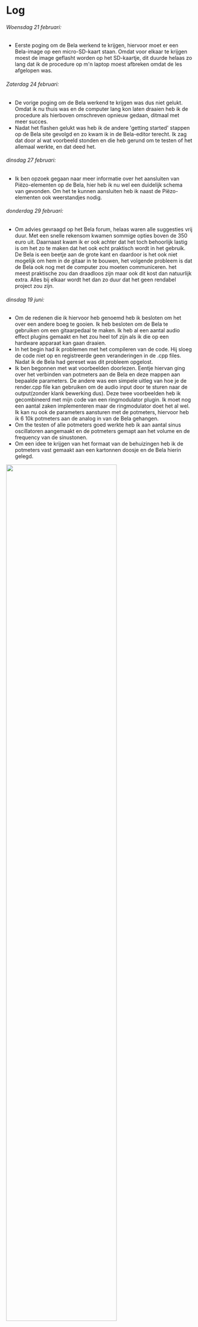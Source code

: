 # Log


###### Woensdag 21 februari:
  * Eerste poging om de Bela werkend te krijgen, hiervoor moet er een Bela-image op een micro-SD-kaart staan. Omdat voor elkaar te krijgen moest de image geflasht worden op het SD-kaartje, dit duurde helaas zo lang dat ik de procedure op m'n laptop moest afbreken omdat de les afgelopen was.

###### Zaterdag 24 februari:
  * De vorige poging om de Bela werkend te krijgen was dus niet gelukt. Omdat ik nu thuis was en de computer lang kon laten draaien heb ik de procedure als hierboven omschreven opnieuw gedaan, ditmaal met meer succes.
  * Nadat het flashen gelukt was heb ik de andere 'getting started' stappen op de Bela site gevolgd en zo kwam ik in de Bela-editor terecht. Ik zag dat door al wat voorbeeld stonden en die heb gerund om te testen of het allemaal werkte, en dat deed het.

###### dinsdag 27 februari:
  * Ik ben opzoek gegaan naar meer informatie over het aansluiten van Piëzo-elementen op de Bela, hier heb ik nu wel een duidelijk schema van gevonden. Om het te kunnen aansluiten heb ik naast de Piëzo-elementen ook weerstandjes nodig.

###### donderdag 29 februari:
  * Om advies gevraagd op het Bela forum, helaas waren alle suggesties vrij duur. Met een snelle rekensom kwamen sommige opties boven de 350 euro uit. Daarnaast kwam ik er ook achter dat het toch behoorlijk lastig is om het zo te maken dat het ook echt praktisch wordt in het gebruik. De Bela is een beetje aan de grote kant en daardoor is het ook niet mogelijk om hem in de gitaar in te bouwen, het volgende probleem is dat de Bela ook nog met de computer zou moeten communiceren. het meest praktische zou dan draadloos zijn maar ook dit kost dan natuurlijk extra. Alles bij elkaar wordt het dan zo duur dat het geen rendabel project zou zijn.

###### dinsdag 19 juni:
  * Om de redenen die ik hiervoor heb genoemd heb ik besloten om het over een andere boeg te gooien. Ik heb besloten om de Bela te gebruiken om een gitaarpedaal te maken. Ik heb al een aantal audio effect plugins gemaakt en het zou heel tof zijn als ik die op een hardware apparaat kan gaan draaien.
  * In het begin had ik problemen met het compileren van de code. Hij sloeg de code niet op en registreerde geen veranderingen in de .cpp files. Nadat ik de Bela had gereset was dit probleem opgelost.
  * Ik ben begonnen met wat voorbeelden doorlezen. Eentje hiervan ging over het verbinden van potmeters aan de Bela en deze mappen aan bepaalde parameters.
  De andere was een simpele uitleg van hoe je de render.cpp file kan gebruiken om de audio input door te sturen naar de output(zonder klank bewerking dus).
  Deze twee voorbeelden heb ik gecombineerd met mijn code van een ringmodulator plugin. Ik moet nog een aantal zaken implementeren maar de ringmodulator doet het al wel. Ik kan nu ook de parameters aansturen met de potmeters, hiervoor heb ik 6 10k potmeters aan de analog in van de Bela gehangen.
  * Om the testen of alle potmeters goed werkte heb ik aan aantal sinus oscillatoren aangemaakt en de potmeters gemapt aan het volume en de frequency van de sinustonen.
  * Om een idee te krijgen van het formaat van de behuizingen heb ik de potmeters vast gemaakt aan een kartonnen doosje en de Bela hierin gelegd.

  <img src="https://raw.githubusercontent.com/BramGiesen/Bela-Project-/master/images/foto1.JPG" style="width:77%">

  <img src="https://raw.githubusercontent.com/BramGiesen/Bela-Project-/master/images/foto2.JPG" style="width:77%">


###### donderdag 21 juni:

  * In de werkplaats begonnen aan een stalen behuizing.
  * Ik merkte dat ik een paar keer een beetje te snel wilde gaan waardoor ik bepaalde technieken niet eerst op een sample had getest. Dit wil ik de volgende keer wel doen. Ik de vouwen van het bakje nu iets de wijd gemaakt. Dit is ook later niet meer goed te corrigeren.
  Ik heb dit opgelost door er hoekjes in te zetten, maar het was natuurlijk makkelijker om het in één keer goed te doen.

  <img src="https://github.com/BramGiesen/Bela-Project-/blob/master/images/foto3.JPG?raw=true" style="width:77%">



###### vrijdag 22 juni:
  * Verder gegaan aan de behuizing. Steuntjes in het bakjes gelast om de boven plaat te ondersteunen en ervoor te zorgen dat de bovenplaat vast te schroeven is. Ik heb onder de steuntjes een moertje gelast om hier de bout in vast te kunnen zetten. Dit was uiteindelijke het meeste werk omdat dit vrij precies moet passen. Om dit voor elkaar te krijgen heb ik best lang moeten vijlen om wat randjes weg te halen.
  * Ik heb de hoekjes opgevuld met laspunten en deze daarna glad geschuurd.
  * als laatste heb ik alles nog gezandstraald om het later te verven.

  <img src="https://github.com/BramGiesen/Bela-Project-/blob/master/images/foto4.JPG?raw=true" style="width:77%">

##### zondag 24 juni:
  * Het bakje gespoten, eerst een grond laag en daarna zwarte verf.
  * Kwam er bij het in elkaar zetten achter dat de potmeter waarmee ik de alle gaatjes had getest net een fractie kleiner is dan de andere potmeters(wel allemaal hetzelfde model). Om ze allemaal goed te laten passen moet ik nog wat gaatjes uitvijlen(de knopjes op de foto liggen er nog los op).

  <img src="https://github.com/BramGiesen/Bela-Project-/blob/master/images/foto5.JPG?raw=true" style="width:77%">

##### maandag 25 juni:
  * layout gemaakt voor de binnenkant. Potmeters worden op z'n plek gehouden door een kartonnen doosje binnen in de metalen case. Op de bodem heb ik karton en isolatietape bevestigd.
  * Het aantal snoertjes en de omvang van het binnenwerk heb ik wel een beetje onderschat. Het past wel maar het was toch wel wat proppen en zoeken naar hoe alles het beste in de case kan worden bevestigd. Ik had van te voren wel wat kleine voorbeelden uit karton gemaakt om zo een inschatting te kunnen maken de omvang van het binnen werk maar voor de volgende keer(dit was deze keer niet mogelijk wegens het sluiten van de werkplaats)zou ik eerst het hele binnenwerk maken en dan pas de behuizing.

##### dinsdag 26 juni:
  * Heb de switches getest met een pull-up resistor systeem. Deze werken goed.
  * Nu ik alle componenten heb getest heb ik een begin gemaakt om deze op een printplaat te solderen. Het soldeertin was behoorlijk klonterig en een beetje broos dus ik ga morgen checken of dit wel de juiste soort is om dit te doen en dan ga ik vervolgens alles in elkaar zetten.
  * Een ander probleem waar ik tegenaan ben gelopen is de gaten aan de zijkant voor de usb en de adapter een beetje aan de kleine kant zijn, dit kan ik denk ik oplossen door er verloopjes tussen te zetten.
